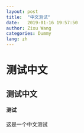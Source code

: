 ```yaml
---
layout: post
title:  "中文测试"
date:   2019-01-16 19:57:50
author: Zixu Wang
categories: Dummy
lang: zh
---
```


# 测试中文

## 测试中文

#### 测试

这是一个中文测试
